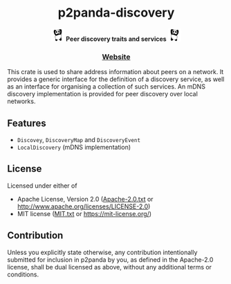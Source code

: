 <h1 align="center">p2panda-discovery</h1>

<div align="center">
  <img src="https://raw.githubusercontent.com/p2panda/.github/main/assets/panda-left.gif" width="auto" height="30px">
  <strong>Peer discovery traits and services</strong>
  <img src="https://raw.githubusercontent.com/p2panda/.github/main/assets/panda-right.gif" width="auto" height="30px">
</div>

<div align="center">
  <h3>
    <a href="https://p2panda.org">
      Website
    </a>
  </h3>
</div>

This crate is used to share address information about peers on a network. It provides a generic
interface for the definition of a discovery service, as well as an interface for organising a
collection of such services. An mDNS discovery implementation is provided for peer discovery over
local networks.

## Features

* `Discovey`, `DiscoveryMap` and `DiscoveryEvent`
* `LocalDiscovery` (mDNS implementation)

## License

Licensed under either of

* Apache License, Version 2.0 ([Apache-2.0.txt](https://github.com/p2panda/p2panda/blob/main/LICENSES/Apache-2.0.txt) or http://www.apache.org/licenses/LICENSE-2.0)
* MIT license ([MIT.txt](https://github.com/p2panda/p2panda/blob/main/LICENSES/MIT.txt) or https://mit-license.org/)

## Contribution

Unless you explicitly state otherwise, any contribution intentionally submitted for inclusion in
p2panda by you, as defined in the Apache-2.0 license, shall be dual licensed as above, without any
additional terms or conditions. 
